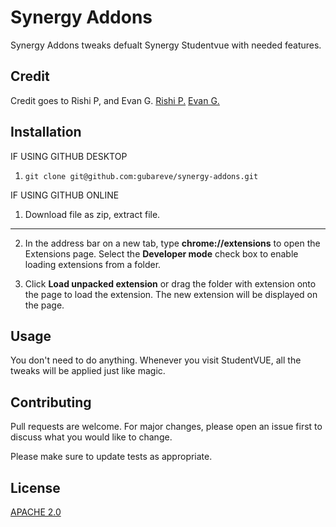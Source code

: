 # Synergy Addons

Synergy Addons tweaks defualt Synergy Studentvue with needed features.
## Credit

Credit goes to Rishi P, and Evan G.
[Rishi P.](https://github.com/thexpiredpear)  [Evan G.](https://github.com/gubareve)

## Installation
IF USING GITHUB DESKTOP
1. `git clone git@github.com:gubareve/synergy-addons.git`

IF USING GITHUB ONLINE
1. Download file as zip, extract file.

----------------------------------------------------------------------------------------------------------------------------------------

2. In the address bar on a new tab, type **chrome://extensions** to open the Extensions page. Select the **Developer mode** check box to enable loading extensions from a folder.

3. Click **Load unpacked extension** or drag the folder with extension onto the page to load the extension. The new extension will be displayed on the page.
## Usage

You don't need to do anything. Whenever you visit StudentVUE, all the tweaks will be applied just like magic.

## Contributing
Pull requests are welcome. For major changes, please open an issue first to discuss what you would like to change.

Please make sure to update tests as appropriate.

## License
[APACHE 2.0](https://github.com/gubareve/synergy-addons/blob/master/LICENSE)
